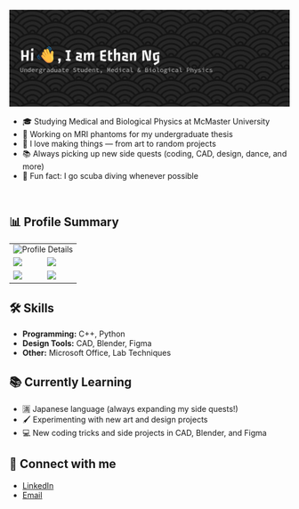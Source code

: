 ![Header](github-header-banner.png)

- 🎓 Studying Medical and Biological Physics at McMaster University  
- 🔬 Working on MRI phantoms for my undergraduate thesis 
- 🎨 I love making things — from art to random projects  
- 📚 Always picking up new side quests (coding, CAD, design, dance, and more)  
- 🌊 Fun fact: I go scuba diving whenever possible  

<br/>  

## 📊 Profile Summary
<table>
  <!-- Profile Details on top, full width -->
  <tr>
    <td colspan="2" align="center">
      <img src="http://github-profile-summary-cards.vercel.app/api/cards/profile-details?username=Engyuhin&theme=apprentice" alt="Profile Details" />
    </td>
  </tr>

  <!-- Other summary cards -->
  <tr>
    <td><img src="http://github-profile-summary-cards.vercel.app/api/cards/repos-per-language?username=Engyuhin&theme=apprentice" /></td>
    <td><img src="http://github-profile-summary-cards.vercel.app/api/cards/most-commit-language?username=Engyuhin&theme=apprentice" /></td>
  </tr>
  <tr>
    <td><img src="http://github-profile-summary-cards.vercel.app/api/cards/stats?username=Engyuhin&theme=apprentice" /></td>
    <td><img src="http://github-profile-summary-cards.vercel.app/api/cards/productive-time?username=Engyuhin&theme=apprentice&utcOffset=-4" /></td>
  </tr>
</table>
 
## 🛠 Skills
- **Programming:** C++, Python  
- **Design Tools:** CAD, Blender, Figma  
- **Other:** Microsoft Office, Lab Techniques
 
 <!-- to be added
 ## 🚀 Featured Projects
- [Project Name](link) — One-liner about the project
- [Another Project](link) — Brief description
 -->
 
## 📚 Currently Learning
- 🈵 Japanese language (always expanding my side quests!)  
- 🖌 Experimenting with new art and design projects  
- 💻 New coding tricks and side projects in CAD, Blender, and Figma

## 🤝 Connect with me
- [LinkedIn](https://www.linkedin.com/in/engyuhin/)  
- [Email](mailto:nge18@mcmaster.ca)

  
